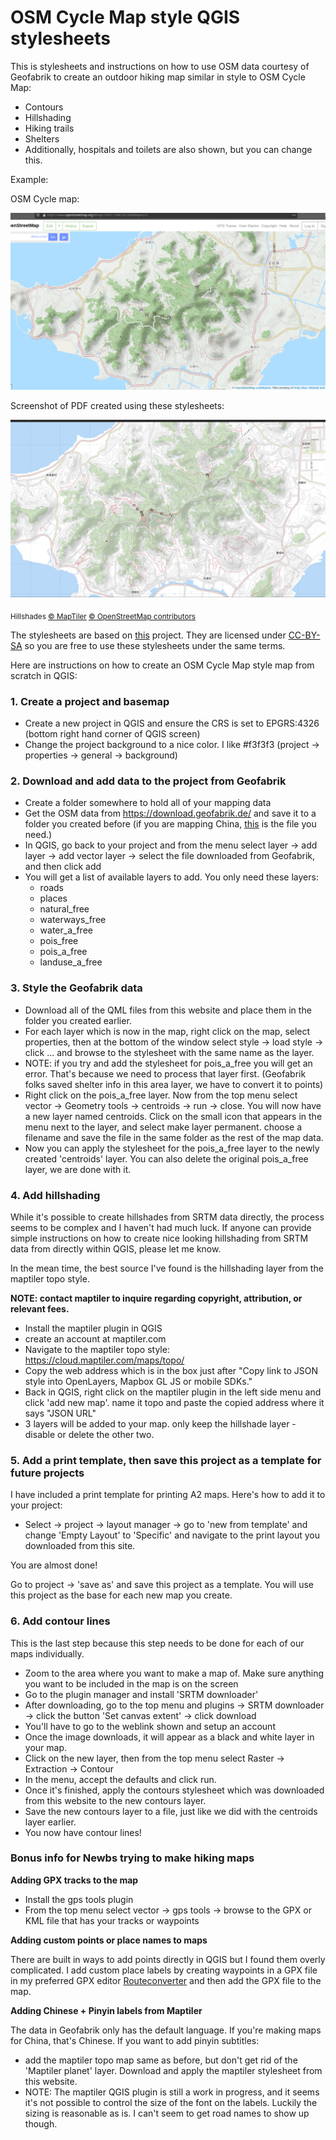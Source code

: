 # OSM Cycle Map style QGIS stylesheets

This is stylesheets and instructions on how to use OSM data courtesy of Geofabrik to create an outdoor hiking map similar in style to OSM Cycle Map:

- Contours
- Hillshading
- Hiking trails
- Shelters 
- Additionally, hospitals and toilets are also shown, but you can change this.

Example:

OSM Cycle map:

![Screenshot 1](/screenshots/OSMCycle.png)

Screenshot of PDF created using these stylesheets:

![Screenshot 2](/screenshots/Mymap.png)

<sub>Hillshades <a href="https://www.maptiler.com/copyright/" target="_blank">&copy; MapTiler</a> <a href="https://www.openstreetmap.org/copyright" target="_blank">&copy; OpenStreetMap contributors</a></sub>

The stylesheets are based on [this](https://github.com/charleyglynn/OSM-Shapefile-QGIS-stylesheets) project. They are licensed under [CC-BY-SA](http://creativecommons.org/licenses/by-sa/3.0/) so you are free to use these stylesheets under the same terms.

Here are instructions on how to create an OSM Cycle Map style map from scratch in QGIS:

### 1. Create a project and basemap

- Create a new project in QGIS and ensure the CRS is set to EPGRS:4326 (bottom right hand corner of QGIS screen)
- Change the project background to a nice color. I like #f3f3f3 (project -> properties -> general -> background)

### 2. Download and add data to the project from Geofabrik

- Create a folder somewhere to hold all of your mapping data
- Get the OSM data from https://download.geofabrik.de/ and save it to a folder you created before (if you are mapping China, [this](https://download.geofabrik.de/asia/china-latest-free.shp.zip) is the file you need.)
- In QGIS, go back to your project and from the menu select layer -> add layer -> add vector layer -> select the file downloaded from Geofabrik, and then click add
- You will get a list of available layers to add. You only need these layers:
  - roads
  - places
  - natural_free
  - waterways_free
  - water_a_free
  - pois_free
  - pois_a_free
  - landuse_a_free

### 3. Style the Geofabrik data

- Download all of the QML files from this website and place them in the folder you created earlier.
- For each layer which is now in the map, right click on the map, select properties, then at the bottom of the window select style -> load style -> click ... and browse to the stylesheet with the same name as the layer.
- NOTE: if you try and add the stylesheet for pois_a_free you will get an error. That's because we need to process that layer first. (Geofabrik folks saved shelter info in this area layer, we have to convert it to points)
- Right click on the pois_a_free layer. Now from the top menu select vector -> Geometry tools -> centroids -> run -> close. You will now have a new layer named centroids. Click on the small icon that appears in the menu next to the layer, and select make layer permanent. choose a filename and save the file in the same folder as the rest of the map data.
- Now you can apply the stylesheet for the pois_a_free layer to the newly created 'centroids' layer. You can also delete the original pois_a_free layer, we are done with it.

### 4. Add hillshading

While it's possible to create hillshades from SRTM data directly, the process seems to be complex and I haven't had much luck. If anyone can provide simple instructions on how to create nice looking hillshading from SRTM data from directly within QGIS, please let me know.

In the mean time, the best source I've found is the hillshading layer from the maptiler topo style.

**NOTE: contact maptiler to inquire regarding copyright, attribution, or relevant fees.**

- Install the maptiler plugin in QGIS
- create an account at maptiler.com
- Navigate to the maptiler topo style: https://cloud.maptiler.com/maps/topo/
- Copy the web address which is in the box just after "Copy link to JSON style into OpenLayers, Mapbox GL JS or mobile SDKs."
- Back in QGIS, right click on the maptiler plugin in the left side menu and click 'add new map'. name it topo and paste the copied address where it says "JSON URL"
- 3 layers will be added to your map. only keep the hillshade layer - disable or delete the other two.

### 5. Add a print template, then save this project as a template for future projects

I have included a print template for printing A2 maps. Here's how to add it to your project:

- Select -> project -> layout manager -> go to 'new from template' and change 'Empty Layout' to 'Specific' and navigate to the print layout you downloaded from this site.

You are almost done!

Go to project -> 'save as' and save this project as a template. You will use this project as the base for each new map you create.

### 6. Add contour lines

This is the last step because this step needs to be done for each of our maps individually.

- Zoom to the area where you want to make a map of. Make sure anything you want to be included in the map is on the screen
- Go to the plugin manager and install 'SRTM downloader'
- After downloading, go to the top menu and plugins -> SRTM downloader -> click the button 'Set canvas extent' -> click download
- You'll have to go to the weblink shown and setup an account
- Once the image downloads, it will appear as a black and white layer in your map.
- Click on the new layer, then from the top menu select Raster -> Extraction -> Contour
- In the menu, accept the defaults and click run.
- Once it's finished, apply the contours stylesheet which was downloaded from this website to the new contours layer.
- Save the new contours layer to a file, just like we did with the centroids layer earlier.
- You now have contour lines!

### Bonus info for Newbs trying to make hiking maps

**Adding GPX tracks to the map**

- Install the gps tools plugin
- From the top menu select vector -> gps tools -> browse to the GPX or KML file that has your tracks or waypoints

**Adding custom points or place names to maps**

There are built in ways to add points directly in QGIS but I found them overly complicated. I add custom place labels by creating waypoints in a GPX file in my preferred GPX editor [Routeconverter](https://www.routeconverter.com/home/en) and then add the GPX file to the map. 

**Adding Chinese + Pinyin labels from Maptiler**

The data in Geofabrik only has the default language. If you're making maps for China, that's Chinese. If you want to add pinyin subtitles:

- add the maptiler topo map same as before, but don't get rid of the 'Maptiler planet' layer. Download and apply the maptiler stylesheet from this website.
- NOTE: The maptiler QGIS plugin is still a work in progress, and it seems it's not possible to control the size of the font on the labels. Luckily the sizing is reasonable as is. I can't seem to get road names to show up though.
